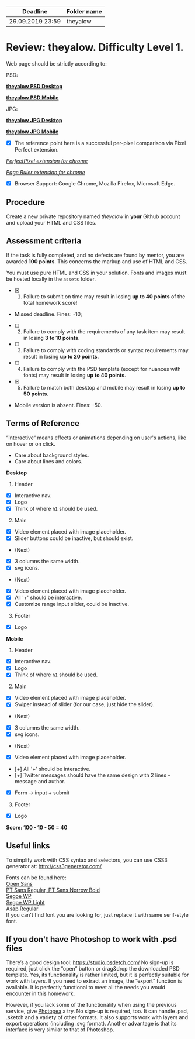 | Deadline  | Folder name |
|-----------|-------------|
| 29.09.2019 23:59 | theyalow |


# Review: theyalow. Difficulty Level 1.

Web page should be strictly according to:

PSD:

**[theyalow PSD Desktop](https://github.com/rolling-scopes-school/tasks/blob/master/tasks/markups/level%201/theyalow/THEYALOW%20Desktop.psd)**

**[theyalow PSD Mobile](https://github.com/rolling-scopes-school/tasks/blob/master/tasks/markups/level%201/theyalow/THEYALOW%20mobile.psd)**

JPG:

**[theyalow JPG Desktop](https://github.com/rolling-scopes-school/tasks/blob/master/tasks/markups/level%201/theyalow/THEYALOW%20Desktop.jpg)**

**[theyalow JPG Mobile](https://github.com/rolling-scopes-school/tasks/blob/master/tasks/markups/level%201/theyalow/THEYALOW%20mobile.jpg)**

- [x] The reference point here is a successful per-pixel comparison via Pixel Perfect extension.

*[PerfectPixel extension for chrome](https://chrome.google.com/webstore/detail/perfectpixel-by-welldonec/dkaagdgjmgdmbnecmcefdhjekcoceebi?hl=en)*

*[Page Ruler extension for chrome](https://chrome.google.com/webstore/detail/page-ruler-redux/giejhjebcalaheckengmchjekofhhmal?hl=en)*

- [x] Browser Support: Google Chrome, Mozilla Firefox, Microsoft Edge.


## Procedure

Create a new private repository named *theyalow* in **your** Github account and upload your HTML and CSS files.

## Assessment criteria

If the task is fully completed, and no defects are found by mentor, you are awarded **100 points**. This concerns the markup and use of HTML and CSS.

You must use pure HTML and CSS in your solution. Fonts and images must be hosted locally in the `assets` folder.

- [x] 1. Failure to submit on time may result in losing **up to 40 points** of the total homework score!
- Missed deadline. Fines: -10;
- [ ] 2. Failure to comply with the requirements of any task item may result in losing **3 to 10 points**.
- [ ] 3. Failure to comply with coding standards or syntax requirements may result in losing **up to 20 points**.
- [ ] 4. Failure to comply with the PSD template (except for nuances with fonts) may result in losing **up to 40 points**.
- [x] 5. Failure to match both desktop and mobile may result in losing **up to 50 points**.
- Mobile version is absent. Fines: -50.

## Terms of Reference

“Interactive“ means effects or animations depending on user's actions, like on hover or on click.
- Care about background styles.
- Care about lines and colors.

**Desktop**

1. Header
- [x] Interactive nav.
- [x] Logo
- [x] Think of where `h1` should be used.

2. Main
- [x] Video element placed with image placeholder.
- [x] Slider buttons could be inactive, but should exist.
- (Next)
- [x] 3 columns the same width.
- [x] svg icons.
- (Next)
- [x] Video element placed with image placeholder.
- [x] All '+' should be interactive.
- [x] Customize range input slider, could be inactive.

3. Footer
- [x] Logo

**Mobile**

1. Header
- [x] Interactive nav.
- [x] Logo
- [x] Think of where `h1` should be used.

2. Main
- [x] Video element placed with image placeholder.
- [x] Swiper instead of slider (for our case, just hide the slider).
- (Next)
- [x] 3 columns the same width.
- [x] svg icons.
- (Next)
- [x] Video element placed with image placeholder.
- [+] All '+' should be interactive.
- [+] Twitter messages should have the same design with 2 lines - message and author. 
- [x] Form -> input + submit

3. Footer
- [x] Logo

**Score: 100 - 10 - 50 = 40**


## Useful links

To simplify work with CSS syntax and selectors, you can use CSS3 generator at:
http://css3generator.com/

Fonts can be found here:  
[Open Sans](https://www.fontsquirrel.com/fonts/open-sans)  
[PT Sans Regular, PT Sans Norrow Bold](https://www.fontsquirrel.com/fonts/pt-sans)  
[Segoe WP](https://www.cufonfonts.com/font/segoe-wp)  
[Segoe WP Light](https://www.azfonts.net/families/segoe-wp-light.html)  
[Asap Regular](https://www.fontsquirrel.com/fonts/asap?q%5Bterm%5D=asap&q%5Bsearch_check%5D=Y)  
If you can't find font you are looking for, just replace it with same serif-style font.


## If you don't have Photoshop to work with .psd files
There’s a good design tool: https://studio.psdetch.com/
No sign-up is required, just click the “open” button or drag&drop the downloaded PSD template. Yes, its functionality is rather limited, but it is perfectly suitable for work with layers.
If you need to extract an image, the “export” function is available.
It is perfectly functional to meet all the needs you would encounter in this homework.

However, if you lack some of the functionality when using the previous service, give [Photopea](https://www.photopea.com/) a try.
No sign-up is required, too. It can handle .psd, .sketch and a variety of other formats.
It also supports work with layers and export operations (including .svg format).
Another advantage is that its interface is very similar to that of Photoshop.
